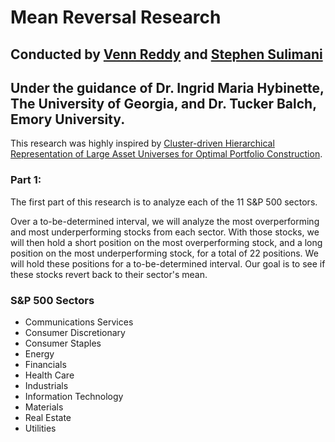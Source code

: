 # Mean Reversal Research

## Conducted by [Venn Reddy](https://github.com/vennreddy490) and [Stephen Sulimani](https://github.com/StephenSulimani)
## Under the guidance of Dr. Ingrid Maria Hybinette, The University of Georgia, and Dr. Tucker Balch, Emory University.

This research was highly inspired by [Cluster-driven Hierarchical Representation of Large Asset Universes for Optimal Portfolio Construction](https://dl.acm.org/doi/10.1145/3677052.3698676).


### Part 1:

The first part of this research is to analyze each of the 11 S&P 500 sectors.

Over a to-be-determined interval, we will analyze the most overperforming and most underperforming
stocks from each sector. With those stocks, we will then hold a short position on the most overperforming
stock, and a long position on the most underperforming stock, for a total of 22 positions. We will hold
these positions for a to-be-determined interval. Our goal is to see if these stocks revert back to their
sector's mean.


### S&P 500 Sectors

- Communications Services
- Consumer Discretionary
- Consumer Staples
- Energy
- Financials
- Health Care
- Industrials
- Information Technology
- Materials
- Real Estate
- Utilities
